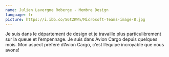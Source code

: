 ```yaml
---
name: Julien Lavergne Roberge - Membre Design
language: fr
picture: https://i.ibb.co/S6tZKWn/Microsoft-Teams-image-8.jpg
---
```

Je suis dans le département de design et je travaille plus particulièrement sur la queue et l’empennage. Je suis dans Avion Cargo depuis quelques mois. Mon aspect préféré d’Avion Cargo, c’est l’équipe incroyable que nous avons!